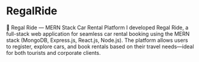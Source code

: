 # RegalRide
🚗 Regal Ride — MERN Stack Car Rental Platform  I developed Regal Ride, a full-stack web application for seamless car rental booking using the MERN stack (MongoDB, Express.js, React.js, Node.js). The platform allows users to register, explore cars, and book rentals based on their travel needs—ideal for both tourists and corporate clients.
